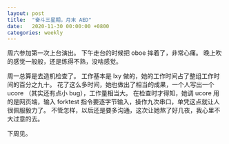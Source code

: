```yaml
---
layout: post
title:  "奋斗三星期，月末 AED"
date:   2020-11-30 00:00:00 +0800
categories: weekly
---
```


周六参加第一次上台演出。
下午走台的时候把 oboe 摔着了，非常心痛。
晚上吹的感觉一般般，还是练得不熟，没啥感觉。

周一总算是去造机检查了。
工作基本是 lxy 做的，她的工作时间占了整组工作时间的百分之九十。
花了这么多时间，她也做出了相当的成果，一个人写出一个 ucore （其实还有点小 bug），工作量相当大。
在检查时才得知，她调 ucore 用的是网页端，输入 forktest 指令要逐字节输入，操作九次串口，单凭这点就让人很佩服毅力了。
不管怎样，以后还是要多沟通，这次让她熬了好几夜，我心里不大过意的去。

下周见。
